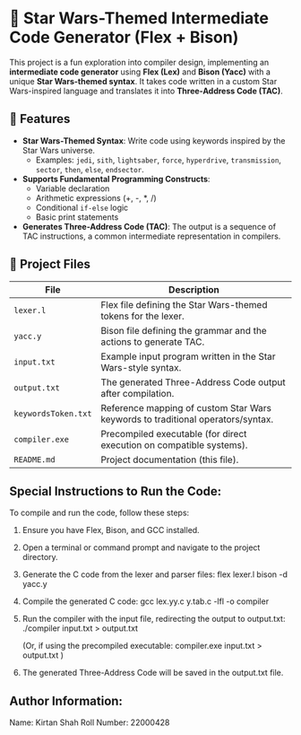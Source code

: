 # 🌌 Star Wars-Themed Intermediate Code Generator (Flex + Bison)

This project is a fun exploration into compiler design, implementing an **intermediate code generator** using **Flex (Lex)** and **Bison (Yacc)** with a unique **Star Wars-themed syntax**. It takes code written in a custom Star Wars-inspired language and translates it into **Three-Address Code (TAC)**.

## 🚀 Features

- **Star Wars-Themed Syntax**: Write code using keywords inspired by the Star Wars universe.
  - Examples: `jedi`, `sith`, `lightsaber`, `force`, `hyperdrive`, `transmission`, `sector`, `then`, `else`, `endsector`.
- **Supports Fundamental Programming Constructs**:
  - Variable declaration
  - Arithmetic expressions (+, -, *, /)
  - Conditional `if-else` logic
  - Basic print statements
- **Generates Three-Address Code (TAC)**: The output is a sequence of TAC instructions, a common intermediate representation in compilers.

## 📁 Project Files

| File                  | Description                                                     |
|-----------------------|-----------------------------------------------------------------|
| `lexer.l`             | Flex file defining the Star Wars-themed tokens for the lexer.    |
| `yacc.y`              | Bison file defining the grammar and the actions to generate TAC. |
| `input.txt`           | Example input program written in the Star Wars-style syntax.     |
| `output.txt`          | The generated Three-Address Code output after compilation.      |
| `keywordsToken.txt`   | Reference mapping of custom Star Wars keywords to traditional operators/syntax. |
| `compiler.exe`        | Precompiled executable (for direct execution on compatible systems). |
| `README.md`           | Project documentation (this file).                             |


## Special Instructions to Run the Code:

To compile and run the code, follow these steps:

1.  Ensure you have Flex, Bison, and GCC installed.

2.  Open a terminal or command prompt and navigate to the project directory.

3.  Generate the C code from the lexer and parser files:
    flex lexer.l
    bison -d yacc.y

4.  Compile the generated C code:
    gcc lex.yy.c y.tab.c -lfl -o compiler

5.  Run the compiler with the input file, redirecting the output to output.txt:
    ./compiler input.txt > output.txt

    (Or, if using the precompiled executable:
     compiler.exe input.txt > output.txt )

6.  The generated Three-Address Code will be saved in the output.txt file.

## Author Information:

Name: Kirtan Shah
Roll Number: 22000428
